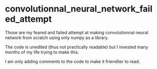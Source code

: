 # convolutionnal_neural_network_failed_attempt
Those are my feared and failed attempt at making convolutionnal neural network from scratch using only numpy as a library. 

The code is unedited (thus not practically readable) but I invested many months of my life trying to make this.

I am only adding comments to the code to make it friendlier to read.
